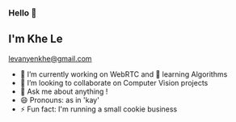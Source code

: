 ### Hello 👋

## I'm Khe Le
<levanyenkhe@gmail.com>

- 🔭 I’m currently working on WebRTC and 🌱 learning Algorithms
- 👯 I’m looking to collaborate on Computer Vision projects
- 💬 Ask me about anything !
- 😄 Pronouns: as in 'kay'
- ⚡ Fun fact: I'm running a small cookie business

